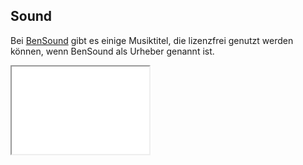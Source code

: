 ## Sound



Bei [BenSound](https://www.bensound.com/) gibt es einige Musiktitel, die lizenzfrei genutzt werden können, wenn
BenSound als Urheber genannt ist.

<iframe src="easing.html" width="220" height="140"></iframe>

